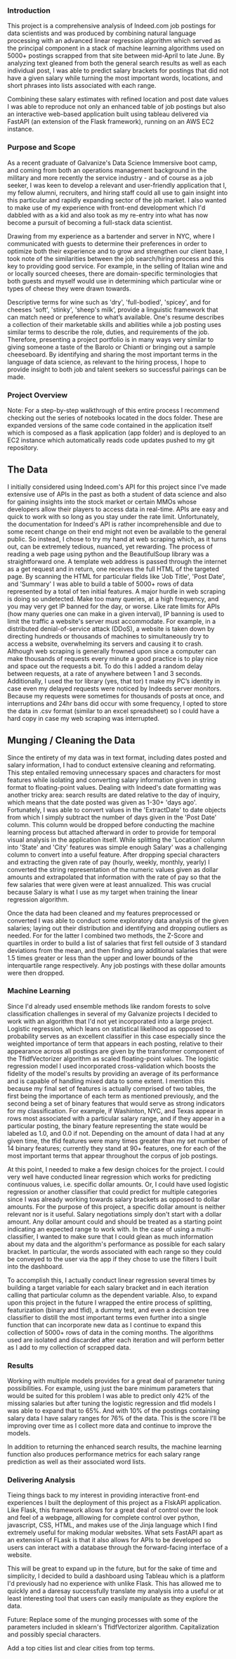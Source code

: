  
### Introduction
This project is a comprehensive analysis of Indeed.com job postings for data scientists and was produced by combining natural language processing with an advanced linear regression algorithm which served as the principal component in a stack of machine learning algorithms used on 5000+ postings scrapped from that site between mid-April to late June. By analyzing text gleaned from both the general search results as well as each individual post, I was able to predict salary brackets for postings that did not have a given salary while turning the most important words, locations, and short phrases into lists associated with each range.

Combining these salary estimates with refined location and post date values I was able to reproduce not only an enhanced table of job postings but also an interactive web-based application built using tableau delivered via FastAPI (an extension of the Flask framework), running on an AWS EC2 instance.

### Purpose and Scope
As a recent graduate of Galvanize's Data Science Immersive boot camp, and coming from both an operations management background in the military and more recently the service industry - and of course as a job seeker, I was keen to develop a relevant and user-friendly application that I, my fellow alumni, recruiters, and hiring staff could all use to gain insight into this particular and rapidly expanding sector of the job market. I also wanted to make use of my experience with front-end development which I'd dabbled with as a kid and also took as my re-entry into what has now become a pursuit of becoming a full-stack data scientist.

Drawing from my experience as a bartender and server in NYC, where I communicated with guests to determine their preferences in order to optimize both their experience and to grow and strengthen our client base, I took note of the similarities between the job search/hiring process and this key to providing good service. For example, in the selling of Italian wine and or locally sourced cheeses, there are domain-specific terminologies that both guests and myself would use in determining which particular wine or types of cheese they were drawn towards.

Descriptive terms for wine such as 'dry', 'full-bodied', 'spicey', and for cheeses 'soft', 'stinky', 'sheep's milk’, provide a linguistic framework that can match need or preference to what’s available. One's resume describes a collection of their marketable skills and abilities while a job posting uses similar terms to describe the role, duties, and requirements of the job. Therefore, presenting a project portfolio is in many ways very similar to giving someone a taste of the Barolo or Chianti or bringing out a sample cheeseboard. By identifying and sharing the most important terms in the language of data science, as relevant to the hiring process, I hope to provide insight to both job and talent seekers so successful pairings can be made.

### Project Overview

Note: For a step-by-step walkthrough of this entire process I recommend checking out the series of notebooks located in the docs folder. These are expanded versions of the same code contained in the application itself which is composed as a flask application (app folder) and is deployed to an EC2 instance which automatically reads code updates pushed to my git repository.


## The Data
I initially considered using Indeed.com's API for this project since I've made extensive use of APIs in the past as both a student of data science and also for gaining insights into the stock market or certain MMOs whose developers allow their players to access data in real-time. APIs are easy and quick to work with so long as you stay under the rate limit. Unfortunately, the documentation for Indeed's API is rather incomprehensible and due to some recent change on their end might not even be available to the general public. So instead, I chose to try my hand at web scraping which, as it turns out, can be extremely tedious, nuanced, yet rewarding.
The process of reading a web page using python and the BeautifulSoup library was a straightforward one. A template web address is passed through the internet as a get request and in return, one receives the full HTML of the targeted page. By scanning the HTML for particular fields like 'Job Title', 'Post Date', and 'Summary' I was able to build a table of 5000+ rows of data represented by a total of ten initial features.
A major hurdle in web scraping is doing so undetected. Make too many queries, at a high frequency, and you may very get IP banned for the day, or worse. Like rate limits for APIs (how many queries one can make in a given interval), IP banning is used to limit the traffic a website's server must accommodate. For example, in a distributed denial-of-service attack (DDoS), a website is taken down by directing hundreds or thousands of machines to simultaneously try to access a website, overwhelming its servers and causing it to crash.
Although web scraping is generally frowned upon since a computer can make thousands of requests every minute a good practice is to play nice and space out the requests a bit. To do this I added a random delay between requests, at a rate of anywhere between 1 and 3 seconds. Additionally, I used the tor library (yes, that tor) t make my PC’s identity in case even my delayed requests were noticed by Indeeds server monitors.
Because my requests were sometimes for thousands of posts at once, and interruptions and 24hr bans did occur with some frequency, I opted to store the data in .csv format (similar to an excel spreadsheet) so I could have a hard copy in case my web scraping was interrupted.

## Munging / Cleaning the Data
Since the entirety of my data was in text format, including dates posted and salary information, I had to conduct extensive cleaning and reformating. This step entailed removing unnecessary spaces and characters for most features while isolating and converting salary information given in string format to floating-point values. Dealing with Indeed's date formatting was another tricky area: search results are dated relative to the day of inquiry, which means that the date posted was given as 1-30+ 'days ago'. Fortunately, I was able to convert values in the 'ExtractDate' to date objects from which I simply subtract the number of days given in the 'Post Date' column. This column would be dropped before conducting the machine learning process but attached afterward in order to provide for temporal visual analysis in the application itself.
While splitting the 'Location' column into 'State' and 'City' features was simple enough Salary' was a challenging column to convert into a useful feature. After dropping special characters and extracting the given rate of pay (hourly, weekly, monthly, yearly) I converted the string representation of the numeric values given as dollar amounts and extrapolated that information with the rate of pay so that the few salaries that were given were at least annualized. This was crucial because Salary is what I use as my target when training the linear regression algorithm.

Once the data had been cleaned and my features preprocessed or converted I was able to conduct some exploratory data analysis of the given salaries; laying out their distribution and identifying and dropping outliers as needed. For for the latter  I combined two methods, the Z-Score and quartiles in order to build a list of salaries that first fell outside of 3 standard deviations from the mean, and then finding any additional salaries that were 1.5 times greater or less than the upper and lower bounds of the interquartile range respectively. Any job postings with these dollar amounts were then dropped.


### Machine Learning
Since I'd already used ensemble methods like random forests to solve classification challenges in several of my Galvanize projects I decided to work with an algorithm that I'd not yet incorporated into a large project. Logistic regression, which leans on  statistical likelihood as opposed to probability serves as an excellent classifier in this case especially since the weighted importance of term that appears in each posting, relative to their appearance across all postings are given by the
transformer component of the TfidfVectorizer algorithm as scaled floating-point values.
The logistic regression model I used incorporated cross-validation which boosts the fidelity of the model's results by providing an average of its performance and is capable of handling mixed data to some extent. I mention this because my final set of features is actually comprised of two tables, the first being the importance of each term as mentioned previously, and the second being a set of binary features that would serve as strong indicators for my classification. For example, if Washinton, NYC, and Texas appear in rows most associated with a particular salary range, and if they appear in a particular posting, the binary feature representing the state would be labeled as 1.0, and 0.0 if not. Depending on the amount of data I had at any given time, the tfid features were many times greater than my set number of 14 binary features; currently they stand at 90+ features, one for each of the most important terms that appear throughout the corpus of job postings.

At this point, I needed to make a few design choices for the project. I could very well have conducted linear regression which works for predicting continuous values, i.e. specific dollar amounts. Or, I could have used logistic regression or another classifier that could predict for multiple categories since I was already working towards salary brackets as opposed to dollar amounts. For the purpose of this project, a specific dollar amount is neither relevant nor is it useful. Salary negotiations simply don't start with a dollar amount. Any dollar amount could and should be treated as a starting point indicating an expected range to work with. In the case of using a multi-classifier, I wanted to make sure that I could glean as much information about my data and the algorithm's performance as possible for each salary bracket. In particular, the words associated with each range so they could be conveyed to the user via the app if they chose to use the filters I built into the dashboard.

To accomplish this, I actually conduct linear regression several times by building a target variable for each salary bracket and in each iteration calling that particular column as the dependent variable. Also, to expand upon this project in the future I wrapped the entire process of splitting, featurization (binary and tfid), a dummy test, and even a decision tree classifier to distill the most important terms even further into a single function that can incorporate new data as I continue to expand this collection of 5000+ rows of data in the coming months. The algorithms used are isolated and discarded after each iteration and will perform better as I add to my collection of scrapped data.

### Results
Working with multiple models provides for a great deal of parameter tuning possibilities. For example, using just the bare minimum parameters that would be suited for this problem I was able to predict only 42% of the missing salaries but after tuning the logistic regression and tfid models I was able to expand that to 65%. And with 10% of the postings containing salary data I have salary ranges for 76% of the data. This is the score I'll be improving over time as I collect more data and continue to improve the models.

In addition to returning the enhanced search results, the machine learning function also produces performance metrics for each salary range prediction as well as their associated word lists.


### Delivering Analysis
Tieing things back to my interest in providing interactive front-end experiences I built the deployment of this project as a FlskAPI application. Like Flask, this framework allows for a great deal of control over the look and feel of a webpage, alllowing for complete control over python, javascript, CSS, HTML, and makes use of the Jinja language which I find extremely useful for making modular websites. What sets FastAPI apart as an extension of FLask is that it also allows for APIs to be developed so users can interact with a database through the forward-facing interface of a website.

This will be great to expand up in the future, but for the sake of time and simplicity, I decided to build a dashboard using Tableau which is a platform I'd previously had no experience with unlike Flask. This has allowed me to quickly and a daresay successfully translate my analysis into a useful or at least interesting tool that users can easily manipulate as they explore the data.




Future:
Replace some of the munging processes with some of the parameters included in sklearn's TfidfVectorizer algorithm. Capitalization and possibly special characters.

Add a top cities list and clear cities from top terms.